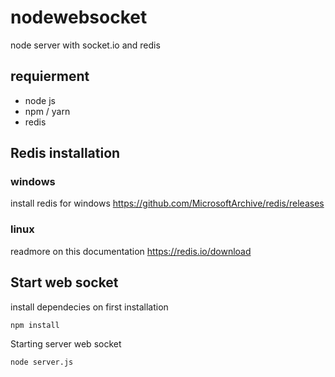 # nodewebsocket
node server with socket.io and redis

## requierment

 - node js 
 - npm / yarn
 - redis

## Redis installation
### windows 
install redis for windows
https://github.com/MicrosoftArchive/redis/releases
###  linux
readmore on this documentation
https://redis.io/download
## Start web socket
install dependecies on first installation

    npm install

Starting server web socket

    node server.js
